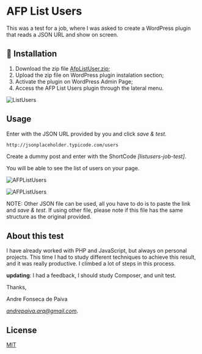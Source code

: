 # AFP List Users

This was a test for a job, where I was asked to create a WordPress plugin that reads a JSON URL and show on screen.

## :pushpin: Installation

1) Download the zip file [AfpListUser.zip](http://www.ensaios3d.com/AfpListUser.zip);
2) Upload the zip file on WordPress plugin instalation section;
3) Activate the plugin on WordPress Admin Page;
4) Access the AFP List Users plugin through the lateral menu.

![ListUsers](http://www.ensaios3d.com/listusers1.gif)

## Usage

Enter with the JSON URL provided by you and click *save & test*.

```bash
http://jsonplaceholder.typicode.com/users
```
Create a dummy post and enter with the ShortCode *[listusers-job-test]*.

You will be able to see the list of users on your page.

![AFPListUsers](http://www.ensaios3d.com/listusers2.gif)

![AFPListUsers](http://www.ensaios3d.com/listusers3.gif)

NOTE: Other JSON file can be used, all you have to do is to paste the link and *save & test*. If using other file, please note if this file has the same structure as the original provided.

## About this test
I have already worked with PHP and JavaScript, but always on personal projects. This time I had to study different techniques to achieve this result, and it was really productive. I climbed a lot of steps in this process.

**updating**: I had a feedback, I should study Composer, and unit test.

Thanks,

Andre Fonseca de Paiva

*andrepaiva.arq@gmail.com*.

## License
[MIT](https://choosealicense.com/licenses/mit/)
